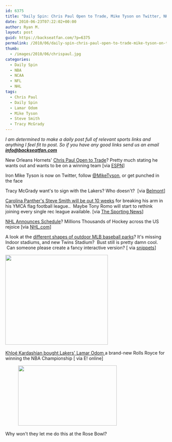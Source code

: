 ```yaml
---
id: 6375
title: "Daily Spin: Chris Paul Open to Trade, Mike Tyson on Twitter, NHL Hockey Schedule Out"
date: 2010-06-23T07:22:02+00:00
author: Ryan M.
layout: post
guid: https://backseatfan.com/?p=6375
permalink: /2010/06/daily-spin-chris-paul-open-to-trade-mike-tyson-on-twitter-nhl-hockey-schedule-out/
thumb:
  - /images/2010/06/chrispaul.jpg
categories:
  - Daily Spin
  - NBA
  - NCAA
  - NFL
  - NHL
tags:
  - Chris Paul
  - Daily Spin
  - Lamar Odom
  - Mike Tyson
  - Steve Smith
  - Tracy McGrady
---
```


<div class="entry">
  <p>
    <em>I am determined to make a daily post full of relevant sports links and anything I feel fit to post. So if you have any good links send us an email <a href="mailto:info@backseatfan.com"><strong>info@backseatfan.com</strong></a></em>
  </p>

  <p>
    New Orleans Hornets' <a href="http://sports.espn.go.com/nba/news/story?id=5317801">Chris Paul Open to Trade</a>? Pretty much stating he wants out and wants to be on a winning team [via <a href="http://sports.espn.go.com/nba/news/story?id=5317801">ESPN</a>]
  </p>

  <p>
    Iron Mike Tyson is now on Twitter, follow <a href="https://twitter.com/MikeTyson">@MikeTyson</a>, or get punched in the face
  </p>

  <p>
    Tracy McGrady want's to sign with the Lakers? Who doesn't?  [via <a href="http://www.belmont.com/sports-news/tracy-mcgrady-wants-to-sign-with-the-los-angeles-lakers-1003309/">Belmont</a>]
  </p>

  <p>
    <a href="http://www.sportingnews.com/blog/The_Trenches/entry/view/69560/steve-smith-update-out-10-weeks">Carolina Panther's Steve Smith will be out 10 weeks</a> for breaking his arm in his YMCA flag football league..  Maybe Tony Romo will start to rethink joining every single rec league available. [via <a href="http://www.sportingnews.com/blog/The_Trenches/entry/view/69560/steve-smith-update-out-10-weeks">The Sporting News</a>]
  </p>

  <p>
    <a href="http://www.nhl.com/ice/schedulebyseason.htm">NHL Announces Schedule</a>? Millions Thousands of Hockey across the US rejoice [via <a href="http://www.nhl.com/ice/schedulebyseason.htm">NHL.com</a>]
  </p>

  <p>
    A look at the <a href="http://snippets.com/how-different-are-major-league-baseball-fields.htm  ">different shapes of outdoor MLB baseball parks</a>? It's missing Indoor stadiums, and new Twins Stadium?  Bust still is pretty damn cool.  Can someone please create a fancy interactive version? [ via <a href="http://snippets.com/how-different-are-major-league-baseball-fields.htm">snippets</a>]
  </p>

  <p>
    <a href="/images/2010/06/baseball-stadium-sizes.jpg"><img class="size-full wp-image-6387 alignnone" title="baseball-stadium-sizes" src="/images/2010/06/baseball-stadium-sizes.jpg" alt="" width="320" height="281" srcset="/images/2010/06/baseball-stadium-sizes.jpg 400w, /images/2010/06/baseball-stadium-sizes-300x263.jpg 300w" sizes="(max-width: 320px) 100vw, 320px" /></a>
  </p>

  <p>
    <a href="http://www.usmagazine.com/celebritynews/news/khloe-kardashian-buys-lamar-odom-a-rolls-royce-for-lakers-win-2010226">Khloé Kardashian bought Lakers' Lamar Odom </a>a brand-new Rolls Royce for winning the NBA Championship [ via E! online]
  </p><figure id="attachment_6388" style="width: 308px" class="wp-caption alignnone">

  <a href="/images/2010/06/2010-Rolls-Royce-Phantom-Drophead-Coupe02-440x268.jpg"><img class="size-full wp-image-6388  " title="2010-Rolls-Royce-Phantom-Drophead-Coupe02-440x268" src="/images/2010/06/2010-Rolls-Royce-Phantom-Drophead-Coupe02-440x268.jpg" alt="" width="308" height="188" srcset="/images/2010/06/2010-Rolls-Royce-Phantom-Drophead-Coupe02-440x268.jpg 440w, /images/2010/06/2010-Rolls-Royce-Phantom-Drophead-Coupe02-440x268-300x182.jpg 300w" sizes="(max-width: 308px) 100vw, 308px" /></a><figcaption class="wp-caption-text"> </figcaption></figure>

  <p>
    Why won't they let me do this at the Rose Bowl?
  </p>

  <p>
  </p>

  <p>
    <span style="font-size: xx-small;"><br /> </span>
  </p>
</div>
